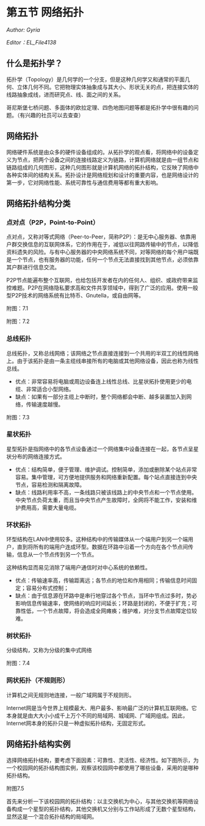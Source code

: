 # 第五节 网络拓扑

*Author: Gyria*

*Editor：EL_File4138*

## 什么是拓扑学？

拓扑学（Topology）是几何学的一个分支，但是这种几何学又和通常的平面几何、立体几何不同。它把物理实体抽象成与其大小、形状无关的点，把连接实体的线路抽象成线，进而研究点、线、面之间的关系。

哥尼斯堡七桥问题、多面体的欧拉定理、四色地图问题等都是拓扑学中很有趣的问题。（有兴趣的社员可以去查查）

## 网络拓扑

网络硬件系统是由众多的硬件设备组成的。从拓扑学的观点看，将网络中的设备定义为节点，把两个设备之间的连接线路定义为链路，计算机网络就是由一组节点和链路组成的几何图形，这种几何图形就是计算机网络的拓扑结构，它反映了网络中各种实体间的结构关系。拓扑设计是网络规划和设计的重要内容，也是网络设计的第一步，它对网络性能、系统可靠性与通信费用等都有重大影响。

## 网络拓扑结构分类

### 点对点（P2P，Point-to-Point）

点对点，又称对等式网络（Peer-to-Peer，简称P2P）：是无中心服务器、依靠用户群交换信息的互联网体系，它的作用在于，减低以往网路传输中的节点，以降低资料遗失的风险。与有中心服务器的中央网络系统不同，对等网络的每个用户端既是一个节点，也有服务器的功能，任何一个节点无法直接找到其他节点，必须依靠其户群进行信息交流。

P2P节点能遍布整个互联网，也给包括开发者在内的任何人、组织、或政府带来监控难题。P2P在网络隐私要求高和文件共享领域中，得到了广泛的应用。使用一般型P2P技术的网络系统有比特币、Gnutella，或自由网等。

附图：7.1

附图：7.2

### 总线拓扑

总线拓扑，又称总线网络；该网络之节点直接连接到一个共用的半双工的线性网络上。由于该拓扑是由一条主缆线串接所有的电脑或其他网络设备，因此也称为线性总线。

- 优点：非常容易将电脑或周边设备连上线性总线、比星状拓扑使用更少的电缆、非常适合小型网络。
- 缺点：如果有一部分主缆上中断时，整个网络都会中断、越多装置加入到网络，传输速度越慢。

附图：7.3

### 星状拓扑

星型拓扑是指网络中的各节点设备通过一个网络集中设备连接在一起，各节点呈星状分布的网络连接方式。

- 优点：结构简单，便于管理、维护调试。控制简单，添加或删除某个站点非常容易。集中管理，可方便地提供服务和网络重新配置。每个站点直接连到中央节点，容易检测和隔离故障。
- 缺点：线路利用率不高，一条线路只被该线路上的中央节点和一个节点使用。中央节点负荷太重，而且当中央节点产生故障时，全网将不能工作，安装和维护费用高，需要大量电缆。

### 环状拓扑

环型结构在LAN中使用较多。这种结构中的传输媒体从一个端用户到另一个端用户，直到将所有的端用户连成环型。数据在环路中沿着一个方向在各个节点间传输，信息从一个节点传到另一个节点。

这种结构显而易见消除了端用户通信时对中心系统的依赖性。

- 优点：传输速率高，传输距离远；各节点的地位和作用相同；传输信息时间固定；容易分布式控制；
- 缺点：由于信息源在环路中是串行地穿过各个节点，当环中节点过多时，势必影响信息传输速率，使网络的响应时间延长；环路是封闭的，不便于扩充；可靠性低，一个节点故障，将会造成全网瘫痪；维护难，对分支节点故障定位较难。

### 树状拓扑

分级结构，又称为分级的集中式网络

附图：7.4

### 网状拓扑（不规则形）

计算机之间无规则地连接，一般广域网属于不规则形。

Internet网是当今世界上规模最大、用户最多、影响最广泛的计算机互联网络。它本身就是由大大小小成千上万个不同的局域网、城域网、广域网组成。因此，Internet网本身的拓扑只是一种虚拟拓扑结构，无固定形式。

## 网络拓扑结构实例

选择网络拓扑结构，要考虑下面因素：可靠性、灵活性、经济性。如下图所示，为一个校园网的拓扑结构图实例，观察该校园网中都使用了哪些设备，采用的是哪种拓扑结构。

附图7.5

首先来分析一下该校园网的拓扑结构：以主交换机为中心，与其他交换机等网络设备构成一个星型的拓扑结构，其他交换机又分别与工作站形成了无数个星型结构，显然这是一个混合拓扑结构的局域网。